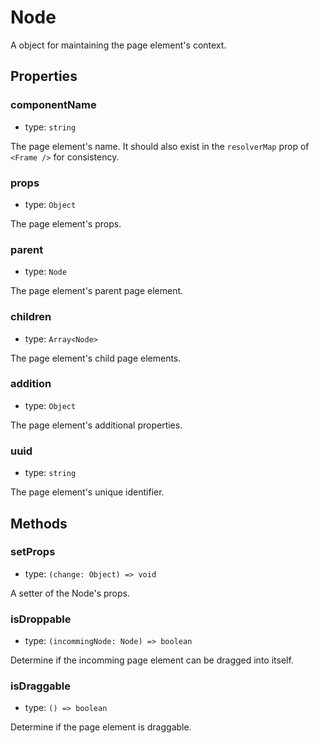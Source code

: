 # Node

A object for maintaining the page element's context.

## Properties

### componentName

 * type: `string`

The page element's name. It should also exist in the `resolverMap` prop of `<Frame />` for consistency.

### props

 * type: `Object`

The page element's props.

### parent

 * type: `Node`

The page element's parent page element.

### children

 * type: `Array<Node>`

The page element's child page elements.

### addition

 * type: `Object`

The page element's additional properties.

### uuid

 * type: `string`

The page element's unique identifier.

## Methods

### setProps

 * type: `(change: Object) => void` 

A setter of the Node's props.

### isDroppable

 * type: `(incommingNode: Node) => boolean` 

Determine if the incomming page element can be dragged into itself.

### isDraggable

 * type: `() => boolean` 

Determine if the page element is draggable.
